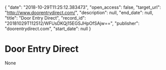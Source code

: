 {
  "date": "2018-10-29T11:25:12.383473", 
  "open_access": false, 
  "target_url": "http://www.doorentrydirect.com/", 
  "description": null, 
  "end_date": null, 
  "title": "Door Entry Direct", 
  "record_id": "20181029T112512/WFUsDKQj15EGSJHpOfSAjw==", 
  "publisher": "doorentrydirect.com", 
  "start_date": null
}

# Door Entry Direct

None